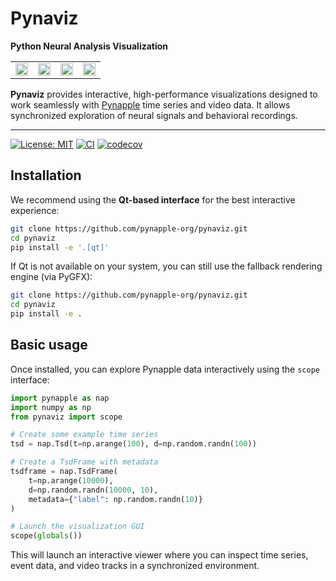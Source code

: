 # Pynaviz

**Python Neural Analysis Visualization**

<table>
  <tr>
    <td><img src="docs/examples/example_dlc_pose_short.gif" width="100%"></td>
    <td><img src="docs/examples/example_head_direction_short.gif" width="100%"></td>
    <td><img src="docs/examples/example_lfp_short.gif" width="100%"></td>
    <td><img src="docs/examples/example_videos_short.gif" width="100%"></td>
  </tr>
</table>


**Pynaviz** provides interactive, high-performance visualizations designed to work seamlessly with [Pynapple](https://github.com/pynapple-org/pynapple) time series and video data. It allows synchronized exploration of neural signals and behavioral recordings.


---

[![License: MIT](https://img.shields.io/badge/License-MIT-yellow.svg)](https://github.com/pynapple-org/pynaviz/blob/main/LICENSE)
[![CI](https://github.com/pynapple-org/pynaviz/actions/workflows/ci.yml/badge.svg)](https://github.com/pynapple-org/pynaviz/actions/workflows/ci.yml)
[![codecov](https://codecov.io/gh/pynapple-org/pynaviz/graph/badge.svg?token=852A4EHI1Q)](https://codecov.io/gh/pynapple-org/pynaviz)


## Installation

We recommend using the **Qt-based interface** for the best interactive experience:

```bash
git clone https://github.com/pynapple-org/pynaviz.git
cd pynaviz
pip install -e '.[qt]'
```

If Qt is not available on your system, you can still use the fallback rendering engine (via PyGFX):

```bash
git clone https://github.com/pynapple-org/pynaviz.git
cd pynaviz
pip install -e .
```

## Basic usage

Once installed, you can explore Pynapple data interactively using the `scope` interface:

```python
import pynapple as nap
import numpy as np
from pynaviz import scope

# Create some example time series
tsd = nap.Tsd(t=np.arange(100), d=np.random.randn(100))

# Create a TsdFrame with metadata
tsdframe = nap.TsdFrame(
    t=np.arange(10000),
    d=np.random.randn(10000, 10),
    metadata={"label": np.random.randn(10)}
)

# Launch the visualization GUI
scope(globals())

```

This will launch an interactive viewer where you can inspect time series, event data, and video tracks in a synchronized environment.

